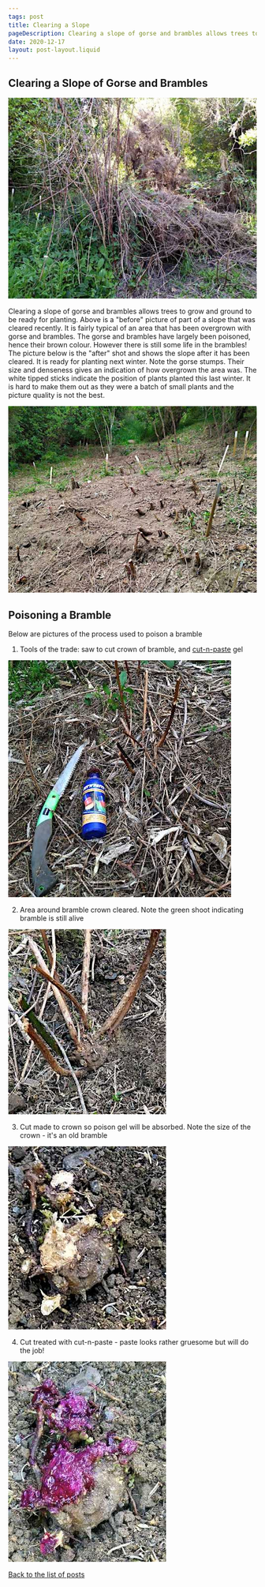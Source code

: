 ```yaml
---
tags: post
title: Clearing a Slope
pageDescription: Clearing a slope of gorse and brambles allows trees to grow and ground to be ready for planting
date: 2020-12-17
layout: post-layout.liquid
---
```


## Clearing a Slope of Gorse and Brambles

![Picture of gorse and brambles](/images/news/clearing-slope/gorse-and-brambles.jpg)

Clearing a slope of gorse and brambles allows trees to grow and ground to be ready for planting. Above is a "before" picture of part of a slope that was cleared recently. It is fairly typical of an area that has been overgrown with gorse and brambles. The gorse and brambles have largely been poisoned, hence their brown colour. However there is still some life in the brambles! The picture below is the "after" shot and shows the slope after it has been cleared. It is ready for planting next winter. Note the gorse stumps. Their size and denseness gives an indication of how overgrown the area was. The white tipped sticks indicate the position of plants planted this last winter. It is hard to make them out as they were a batch of small plants and the picture quality is not the best. 

![Picture of gorse and bramble slope cleared](/images/news/clearing-slope/slope-finished.jpg)

## Poisoning a Bramble

Below are pictures of the process used to poison a bramble

1. Tools of the trade: saw to cut crown of bramble, and [cut-n-paste](https://www.cutnpaste.co.nz/) gel

![Picture of gorse and brambles](/images/news/clearing-slope/bramble-and-tools.jpg)

2. Area around bramble crown cleared. Note the green shoot indicating bramble is still alive

![Picture of bramble crown bared](/images/news/clearing-slope/bramble-crown.jpg)

3. Cut made to crown so poison gel will be absorbed. Note the size of the crown - it's an old bramble

![Picture of bramble crown cut](/images/news/clearing-slope/bramble-crown-bared.jpg)

4. Cut treated with cut-n-paste - paste looks rather gruesome but will do the job!

![Picture of bramble crown treated with cut-n-paste](/images/news/clearing-slope/bramble-crown-treated.jpg)


[Back to the list of posts](/postlist)

<p>&nbsp;</p>
